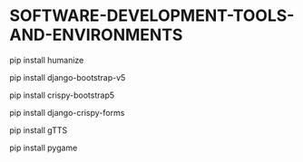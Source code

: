 # SOFTWARE-DEVELOPMENT-TOOLS-AND-ENVIRONMENTS


pip install humanize

pip install django-bootstrap-v5

pip install crispy-bootstrap5

pip install django-crispy-forms

pip install gTTS

pip install pygame
